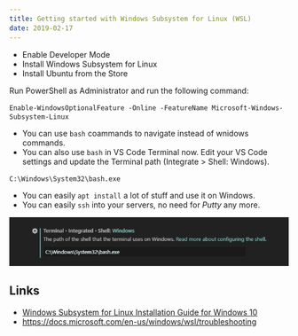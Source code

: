 ```yaml
---
title: Getting started with Windows Subsystem for Linux (WSL)
date: 2019-02-17
---
```


- Enable Developer Mode
- Install Windows Subsystem for Linux
- Install Ubuntu from the Store

Run PowerShell as Administrator and run the following command:

```
Enable-WindowsOptionalFeature -Online -FeatureName Microsoft-Windows-Subsystem-Linux
```

- You can use `bash` coammands to navigate instead of wnidows commands.
- You can also use `bash` in VS Code Terminal now. Edit your VS Code settings and update the Terminal path (Integrate > Shell: Windows).

```
C:\Windows\System32\bash.exe
```

- You can easily `apt install` a lot of stuff and use it on Windows.
- You can easily `ssh` into your servers, no need for _Putty_ any more.

![Bash in VS Code Terminal](./images/vscode-bash-wsl.jpg)

## Links

- [Windows Subsystem for Linux Installation Guide for Windows 10](https://docs.microsoft.com/en-us/windows/wsl/install-win10)
- https://docs.microsoft.com/en-us/windows/wsl/troubleshooting
